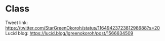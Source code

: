 # Class
Tweet link: https://twitter.com/StarGreenOkoroh/status/1164942372381298688?s=20
Lucid blog: https://lucid.blog/lgreenokoroh/post/1566634509
